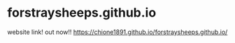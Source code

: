 # forstraysheeps.github.io
website link! out now!!
https://chione1891.github.io/forstraysheeps.github.io/

